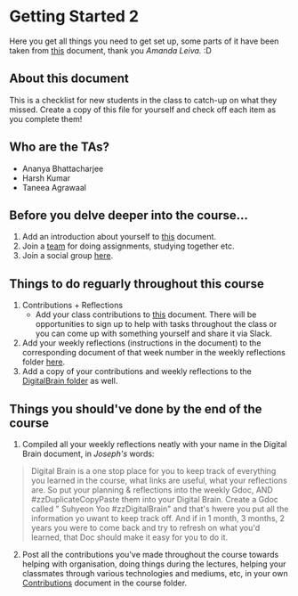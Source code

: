 # Getting Started 2
Here you get all things you need to get set up, some parts of it have been taken from [this](https://docs.google.com/document/d/1Nl_5htV9Zg3Yij8ITCRc7J-Te8rVP30mMmN950PaTXU/edit?usp=sharing) document, thank you *Amanda Leiva.* :D

## About this document

This is a checklist for new students in the class to catch-up on what they missed. 
Create a copy of this file for yourself and check off each item as you complete them!

## Who are the TAs? 

- Ananya Bhattacharjee
- Harsh Kumar
- Taneea Agrawaal


## Before you delve deeper into the course...

1. Add an introduction about yourself to [this](https://docs.google.com/document/d/1VfMajhjqTb5LJFffh5fh_SdqZR_mAMRF8KeUDfSA-a8/edit) document.
2. Join a [team](https://docs.google.com/document/d/1cFR79zHg8LWC1yBaqnNCZATZtCefZmiSCIY3O3gAD7E/edit?usp=sharing) for doing assignments, studying together etc.
3. Join a social group [here](https://docs.google.com/spreadsheets/d/1Kt_gMNrUCaAEXymjpZ2g6qFVl1erwtYbQ135DOJ1tZE/edit#gid=1882325207).


## Things to do reguarly throughout this course

1. Contributions + Reflections
    * Add your class contributions to [this](https://docs.google.com/document/d/1jOO6ubDLHRYvFc7eTST2cMYfgaLz4l22fj5a32lkRbY/edit) document. There will be opportunities to sign up to help with tasks throughout the class or you can come up with something yourself and share it via Slack. 
2. Add your weekly reflections (instructions in the document) to the corresponding document of that week number in the weekly reflections folder [here](https://drive.google.com/drive/folders/1MNKLEhu5WbhSoip09VAZYYJUmacVb_Bk?usp=sharing).
3. Add a copy of your contributions and weekly reflections to the [DigitalBrain folder](https://drive.google.com/drive/folders/1gqxRqJjyrJsZgcBGBrzSiHrd7KEuLYxU?usp=sharing) as well.


## Things you should've done by the end of the course

1. Compiled all your weekly reflections neatly with your name in the Digital Brain document, in *Joseph's* words:
> Digital Brain is a one stop place for you to keep track of everything you learned in the course, what links are useful, what your reflections are. So put your planning & reflections into the weekly Gdoc, AND #zzDuplicateCopyPaste them into your Digital Brain. Create a Gdoc called " Suhyeon Yoo #zzDigitalBrain" and that's hwere you put all the information yo uwant to keep track off. And if in 1 month, 3 months, 2 years you were to come back and try to refresh on what you'd learned, that Doc should make it easy for you to do it.

2. Post all the contributions you've made throughout the course towards helping with organisation, doing things during the lectures, helping your classmates through various technologies and mediums, etc, in your own [Contributions](https://drive.google.com/drive/folders/1xhJ713a8js2I-q-wpxFBcTqi0qv3YBD5?usp=sharing) document in the course folder. 


